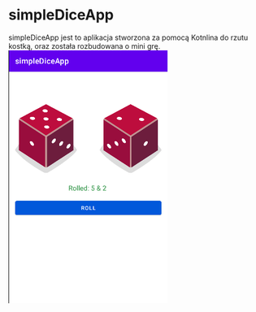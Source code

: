 # simpleDiceApp
simpleDiceApp jest to aplikacja stworzona za pomocą Kotnlina do rzutu kostką, oraz została
rozbudowana o mini grę.
![Screenshot](diceApp1.png)
